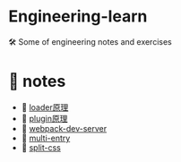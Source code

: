 <!--
 * @Author: luoxi
 * @LastEditTime: 2022-03-30 22:19:04
 * @LastEditors: your name
 * @Description: 
-->
# Engineering-learn
 🛠️ Some of engineering notes and exercises

# 📘 notes

- 📖 [loader原理](./notes/loader.md)  
- 📖 [plugin原理](./notes/plugin.md)  
- 📖 [webpack-dev-server](./dev-server/README.md)  
- 📖 [multi-entry](./multi-entry/webpack.config.js)  
- 📖 [split-css](./split-css/webpack.config.js)  
